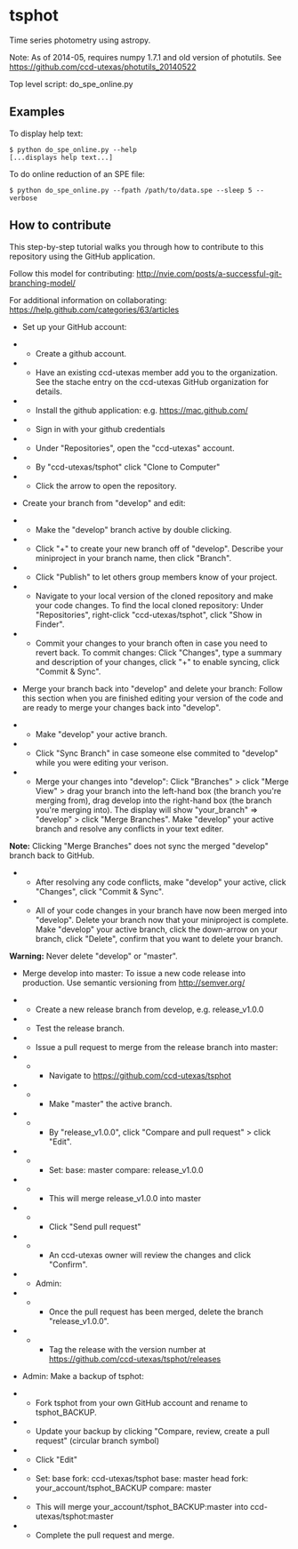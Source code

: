 # tsphot

Time series photometry using astropy.

Note: As of 2014-05, requires numpy 1.7.1 and old version of photutils. See https://github.com/ccd-utexas/photutils_20140522

Top level script: do_spe_online.py

## Examples

To display help text:  
```
$ python do_spe_online.py --help
[...displays help text...]
```

To do online reduction of an SPE file:
```
$ python do_spe_online.py --fpath /path/to/data.spe --sleep 5 --verbose
```

## How to contribute

This step-by-step tutorial walks you through how to contribute to this repository using the GitHub application.

Follow this model for contributing: http://nvie.com/posts/a-successful-git-branching-model/

For additional information on collaborating: https://help.github.com/categories/63/articles

- Set up your GitHub account:
- - Create a github account.
- - Have an existing ccd-utexas member add you to the organization. See the stache entry on the ccd-utexas GitHub organization for details.
- - Install the github application: e.g. https://mac.github.com/
- - Sign in with your github credentials
- - Under "Repositories", open the "ccd-utexas" account.
- - By "ccd-utexas/tsphot" click "Clone to Computer"
- - Click the arrow to open the repository.

- Create your branch from "develop" and edit:
- - Make the "develop" branch active by double clicking.
- - Click "+" to create your new branch off of "develop". Describe your miniproject in your branch name, then click "Branch".
- - Click "Publish" to let others group members know of your project.
- - Navigate to your local version of the cloned repository and make your code changes. To find the local cloned repository: Under "Repositories", right-click "ccd-utexas/tsphot", click "Show in Finder".
- - Commit your changes to your branch often in case you need to revert back. To commit changes: Click "Changes", type a summary and description of your changes, click "+" to enable syncing, click "Commit & Sync".

- Merge your branch back into "develop" and delete your branch:
Follow this section when you are finished editing your version of the code and are ready to merge your changes back into "develop".
- - Make "develop" your active branch.
- - Click "Sync Branch" in case someone else commited to "develop" while you were editing your verison.
- - Merge your changes into "develop": Click "Branches" > click "Merge View" > drag your branch into the left-hand box (the branch you're merging from), drag develop into the right-hand box (the branch you're merging into). The display will show "your_branch" => "develop" > click "Merge Branches". Make "develop" your active branch and resolve any conflicts in your text editer.

**Note:** Clicking "Merge Branches" does not sync the merged "develop" branch back to GitHub.

- - After resolving any code conflicts, make "develop" your active, click "Changes", click "Commit & Sync".
- - All of your code changes in your branch have now been merged into "develop". Delete your branch now that your miniproject is complete. Make "develop" your active branch, click the down-arrow on your branch, click "Delete", confirm that you want to delete your branch.

**Warning:** Never delete "develop" or "master".

- Merge develop into master:
To issue a new code release into production. Use semantic versioning from http://semver.org/
- - Create a new release branch from develop, e.g. release_v1.0.0
- - Test the release branch.
- - Issue a pull request to merge from the release branch into master:
- - - Navigate to https://github.com/ccd-utexas/tsphot
- - - Make "master" the active branch.
- - - By "release_v1.0.0", click "Compare and pull request" > click "Edit".
- - - Set:
    base: master
    compare: release_v1.0.0
- - - This will merge release_v1.0.0 into master
- - - Click "Send pull request"
- - - An ccd-utexas owner will review the changes and click "Confirm".
- - Admin: 
- - - Once the pull request has been merged, delete the branch "release_v1.0.0".
- - - Tag the release with the version number at https://github.com/ccd-utexas/tsphot/releases

- Admin: Make a backup of tsphot:
- - Fork tsphot from your own GitHub account and rename to tsphot_BACKUP.
- - Update your backup by clicking "Compare, review, create a pull request" (circular branch symbol)
- - Click "Edit"
- - Set:
    base fork: ccd-utexas/tsphot base: master
    head fork: your_account/tsphot_BACKUP compare: master
- - This will merge your_account/tsphot_BACKUP:master into ccd-utexas/tsphot:master
- - Complete the pull request and merge.
